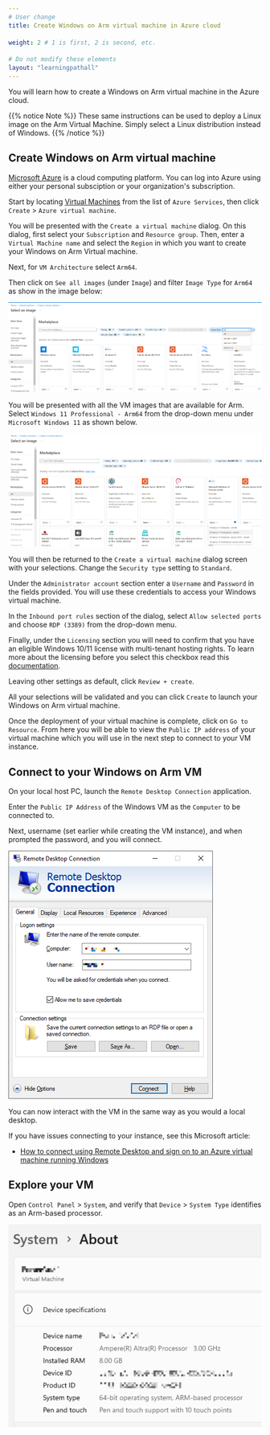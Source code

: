 ```yaml
---
# User change
title: Create Windows on Arm virtual machine in Azure cloud

weight: 2 # 1 is first, 2 is second, etc.

# Do not modify these elements
layout: "learningpathall"
---
```

You will learn how to create a Windows on Arm virtual machine in the Azure cloud.

{{% notice Note %}}
These same instructions can be used to deploy a Linux image on the Arm Virtual Machine. Simply select a Linux distribution instead of Windows.
{{% /notice %}}

## Create Windows on Arm virtual machine

[Microsoft Azure](https://portal.azure.com/#home) is a cloud computing platform. You can log into Azure using either your personal subsciption or your organization's subscription.

Start by locating [Virtual Machines](https://portal.azure.com/#view/HubsExtension/BrowseResource/resourceType/Microsoft.Compute%2FVirtualMachines) from the list of `Azure Services`, then click `Create` > `Azure virtual machine`.

You will be presented with the `Create a virtual machine` dialog. On this dialog, first select your `Subscription` and `Resource group`. Then, enter a `Virtual Machine name` and select the `Region` in which you want to create your Windows on Arm Virtual machine.  

Next, for `VM Architecture` select `Arm64`.

Then click on `See all images` (under `Image`) and filter `Image Type` for `Arm64` as show in the image below:

![img1](Images/azure1.png)

You will be presented with all the VM images that are available for Arm. Select `Windows 11 Professional - Arm64` from the drop-down menu under `Microsoft Windows 11` as shown below.

![img2](Images/azure2.png)

You will then be returned to the `Create a virtual machine` dialog screen with your selections. Change the `Security type` setting to `Standard`. 

Under the `Administrator account` section enter a `Username` and `Password` in the fields provided. You will use these credentials to access your Windows virtual machine.

In the `Inbound port rules` section of the dialog, select `Allow selected ports` and choose `RDP (3389)` from the drop-down menu.

Finally, under the `Licensing` section you will need to confirm that you have an eligible Windows 10/11 license with multi-tenant hosting rights. To learn more about the licensing before you select this checkbox read this [documentation](https://learn.microsoft.com/en-us/azure/virtual-machines/windows/windows-desktop-multitenant-hosting-deployment).

Leaving other settings as default, click `Review + create`.

All your selections will be validated and you can click `Create` to launch your Windows on Arm virtual machine.

Once the deployment of your virtual machine is complete, click on `Go to Resource`. From here you will be able to view the `Public IP address` of your virtual machine which you will use in the next step to connect to your VM instance. 

## Connect to your Windows on Arm VM

On your local host PC, launch the `Remote Desktop Connection` application.

Enter the `Public IP Address` of the Windows VM as the `Computer` to be connected to.

Next, username (set earlier while creating the VM instance), and when prompted the password, and you will connect.

![RDP #center](Images/rdp.png)

You can now interact with the VM in the same way as you would a local desktop.

If you have issues connecting to your instance, see this Microsoft article:
* [How to connect using Remote Desktop and sign on to an Azure virtual machine running Windows](https://learn.microsoft.com/en-us/azure/virtual-machines/windows/connect-rdp)

## Explore your VM

Open `Control Panel` > `System`, and verify that `Device` > `System Type` identifies as an Arm-based processor.

![System #center](Images/system.png)
